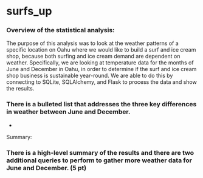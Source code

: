 # surfs_up

### Overview of the statistical analysis:

The purpose of this analysis was to look at the weather patterns of a specific location on Oahu where we would like to build a surf and ice cream shop, because both surfing and ice cream demand are dependent on weather.  Specifically, we are looking at temperature data for the months of June and December in Oahu, in order to determine if the surf and ice cream shop business is sustainable year-round. We are able to do this by connecting to SQLite, SQLAlchemy, and Flask to process the data and show the results. 


### There is a bulleted list that addresses the three key differences in weather between June and December.
- 

Summary:

### There is a high-level summary of the results and there are two additional queries to perform to gather more weather data for June and December. (5 pt)
